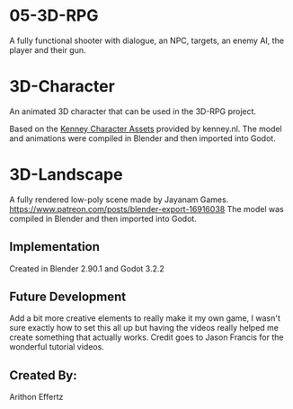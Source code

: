 # 05-3D-RPG

A fully functional shooter with dialogue, an NPC, targets, an enemy AI, the player and their gun.

# 3D-Character

An animated 3D character that can be used in the 3D-RPG project.

Based on the [Kenney Character Assets](https://kenney.itch.io/kenney-character-assets) provided by kenney.nl. The model and animations were compiled in Blender and then imported into Godot.

# 3D-Landscape

A fully rendered low-poly scene made by Jayanam Games.
https://www.patreon.com/posts/blender-export-16916038 The model was compiled in Blender and then imported into Godot.

## Implementation
Created in Blender 2.90.1 and Godot 3.2.2

## Future Development

Add a bit more creative elements to really make it my own game, I wasn't sure exactly how to set this all up but having the videos really helped me create something that actually works. Credit goes to Jason Francis for the wonderful tutorial videos.

## Created By:
Arithon Effertz
